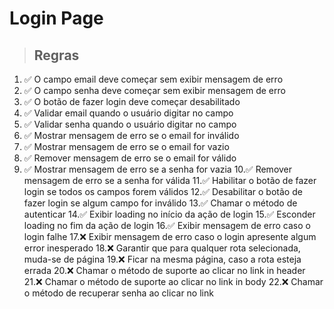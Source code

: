 # Login Page

> ## Regras
1. ✅ O campo email deve começar sem exibir mensagem de erro
2. ✅ O campo senha deve começar sem exibir mensagem de erro
3. ✅ O botão de fazer login deve começar desabilitado
4. ✅ Validar email quando o usuário digitar no campo
5. ✅ Validar senha quando o usuário digitar no campo
6. ✅ Mostrar mensagem de erro se o email for inválido
7. ✅ Mostrar mensagem de erro se o email for vazio
8. ✅ Remover mensagem de erro se o email for válido
9. ✅ Mostrar mensagem de erro se a senha for vazia
10.✅ Remover mensagem de erro se a senha for válida
11.✅ Habilitar o botão de fazer login se todos os campos forem válidos
12.✅ Desabilitar o botão de fazer login se algum campo for inválido
13.✅ Chamar o método de autenticar
14.✅ Exibir loading no início da ação de login
15.✅ Esconder loading no fim da ação de login
16.✅ Exibir mensagem de erro caso o login falhe
17.❌ Exibir mensagem de erro caso o login apresente algum error inesperado
18.❌ Garantir que para qualquer rota selecionada, muda-se de página
19.❌ Ficar na mesma página, caso a rota esteja errada
20.❌ Chamar o método de suporte ao clicar no link in header
21.❌ Chamar o método de suporte ao clicar no link in body
22.❌ Chamar o método de recuperar senha ao clicar no link